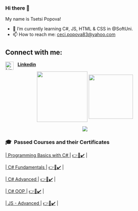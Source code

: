 ### Hi there 👋

My name is Tsetsi Popova!
- 🌱 I’m currently learning C#, JS, HTML & CSS in @SoftUni.
- 📫 How to reach me: ceci.popova83@yahoo.com
<!-- CONNECT-WITH-ME-POST-LIST:START -->
<h2>Connect with me:</h2>

[<img align="left" alt="Linkedin" width="26px" src="https://www.kindpng.com/picc/m/363-3632986_logo-linkedin-png-rond-transparent-png.png" style="padding-right:10px;"/>**Linkedin**](https://www.linkedin.com/in/ceci-popova-2895a7219/)    </br>
</b>
<!-- CONNECT-WITH-ME-POST-LIST:END -->


<p align="center">
<img height="160em" src="https://github-readme-stats.vercel.app/api?username=Tsetseto&count_private=true&show_icons=true&theme=tokyonight&hide_border=true" align = "center"/>
<img height="140em" src="https://github-readme-stats.vercel.app/api/top-langs?username=Tsetseto&show_icons=true&locale=en&layout=compact&theme=tokyonight&hide_border=true&card_width=420" align = "center"/>
</p>
<!--

<img src= "https://github-profile-trophy.vercel.app/?username=Tsetseto&theme=radical" />
</p>
-->
<p align="center">
<img src= "https://github-readme-streak-stats.herokuapp.com/?user=Tsetseto&theme=tokyonight&hide_border=true" />
</p>
<p align = "center">

### 🎓 &nbsp;Passed Courses and their Certificates


|<a href="https://softuni.bg/trainings/3503/programming-basics-with-csharp-september-2021" > Programming Basics with C# </a>| <a href="https://softuni.bg/certificates/details/116592/4c8e9ef1"> 👉📜✔️</a> |
  
|<a href="https://softuni.bg/trainings/3606/programming-fundamentals-with-csharp-january-2022"> C# Fundamentals </a>| <a href="https://softuni.bg/certificates/details/130049/f25e233b"> 👉📜✔️</a> |
  
|<a href="https://softuni.bg/trainings/3699/csharp-advanced-may-2022"> C# Advanced </a>| <a href="https://softuni.bg/certificates/details/136302/e01e0cd1"> 👉📜✔️</a> |
  
|<a href="https://softuni.bg/trainings/3700/csharp-oop-june-2022"> C# OOP </a>| <a href="https://softuni.bg/certificates/details/141774/ee900d6d"> 👉📜✔️</a> |
  
|<a href="https://softuni.bg/trainings/3846/js-advanced-september-2022"> JS - Advanced </a>| <a href="https://softuni.bg/certificates/details/150130/7d62d5e8"> 👉📜✔️</a> |

